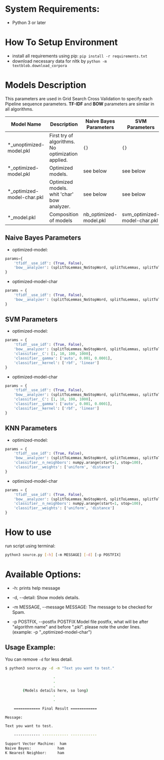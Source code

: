 # System Requirements:

* Python 3 or later

# How To Setup Environment

* install all requirements using pip:
``pip install -r requirements.txt``
* download necessary data for nltk by 
``python -m textblob.download_corpora``

# Models Description

This parameters are used in Grid Search Cross Validation to specify each Pipeline sequence parameters.
**TF-IDF** and **BOW** parameters are similar in all algorithms.

| Model Name                 | Description                                       | Naive Bayes Parameters   | SVM Parameters                | Knn Parameters          |
|----------------------------|---------------------------------------------------|--------------------------|-------------------------------|-------------------------|
| *_unoptimized-model.pkl    | First try of algorithms. No optimization applied. | `{}`                     | `{}`                          | `{}`                    |
| *_optimized-model.pkl      | Optimized models.                                 |  see below               |     see below                 | see below               |
| *_optimized-model-char.pkl | Optimized models. whit 'char' bow analyzer.       |  see below               | see below                     | see below               |
| *_model.pkl                | Composition of models                             | nb_optimized-model.pkl   | svm_optimized-model-char.pkl  | knn_optimized-model.pkl |

## Naive Bayes Parameters

* optimized-model:

```python
params={
    'tfidf__use_idf': (True, False),
    'bow__analyzer': (splitToLemmas_NoStopWord, splitToLemmas, splitToTokens, 'word')
}
```

* optimized-model-char

```python
params = {
    'tfidf__use_idf': (True, False),
    'bow__analyzer': (splitToLemmas_NoStopWord, splitToLemmas, splitToTokens, 'word', 'char')
}
```

## SVM Parameters

* optimized-model:

```python
params = {
    'tfidf__use_idf': (True, False),
    'bow__analyzer': (splitToLemmas_NoStopWord, splitToLemmas, splitToTokens, 'word'),
    'classifier__C': [1, 10, 100, 1000],
    'classifier__gamma': ['auto', 0.001, 0.0001],
    'classifier__kernel': ['rbf', 'linear']
}
```

* optimized-model-char

```python
params = {
    'tfidf__use_idf': (True, False),
    'bow__analyzer': (splitToLemmas_NoStopWord, splitToLemmas, splitToTokens, 'word', 'char'),
    'classifier__C': [1, 10, 100, 1000],
    'classifier__gamma': ['auto', 0.001, 0.0001],
    'classifier__kernel': ['rbf', 'linear']
}
```

## KNN Parameters

* optimized-model:

```python
params = {
    'tfidf__use_idf': (True, False),
    'bow__analyzer': (splitToLemmas_NoStopWord, splitToLemmas, splitToTokens, 'word'),
    'classifier__n_neighbors': numpy.arange(start=1, stop=100),
    'classifier__weights': ['uniform', 'distance']
}
```

* optimized-model-char

```python
params = {
    'tfidf__use_idf': (True, False),
    'bow__analyzer': (splitToLemmas_NoStopWord, splitToLemmas, splitToTokens, 'word', 'char'),
    'classifier__n_neighbors': numpy.arange(start=1, stop=100),
    'classifier__weights': ['uniform', 'distance']
}
```

# How to use

run script using terminal:

```bash
python3 source.py [-h] [-m MESSAGE] [-d] [-p POSTFIX]
```

# Available Options:

+ -h: 
    prints help message

+ -d, --detail:
    Show models details.

+ -m MESSAGE, --message MESSAGE:
    The message to be checked for Spam.

+ -p POSTFIX, --postfix POSTFIX
    Model file postfix, what will be after "algorithm name" and before ".pkl". 
    please note the under lines.(example: -p "_optimized-model-char")
    
## Usage Example:

You can remove `-d` for less detail.

```bash
$ python3 source.py -d -m "Text you want to test."

                      .
                      .
                      .
        (Models details here, so long)
                      .
                      .

	============ Final Result ============

Message:

Text you want to test.

	------------ ------------ ------------

Support Vector Machine:	 ham
Naive Bayes:			ham
K Nearest Neighbor:		ham

```